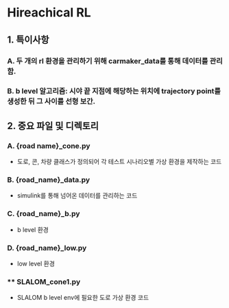 # Hireachical RL 


## 1. 특이사항
   ### A. 두 개의 rl 환경을 관리하기 위해 carmaker_data를 통해 데이터를 관리함.
   ### B. b level 알고리즘: 시야 끝 지점에 해당하는 위치에 trajectory point를 생성한 뒤 그 사이를 선형 보간.

## 2. 중요 파일 및 디렉토리
   ### A. {road name}_cone.py
   - 도로, 콘, 차량 클래스가 정의되어 각 테스트 시나리오별 가상 환경을 제작하는 코드
   ### B. {road_name}_data.py 
   - simulink를 통해 넘어온 데이터를 관리하는 코드
   ### C. {road_name}_b.py
   - b level 환경
   ### D. {road_name}_low.py
   - low level 환경
   ### ** SLALOM_cone1.py
   - SLALOM b level env에 필요한 도로 가상 환경 코드